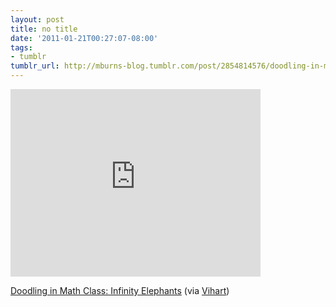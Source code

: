 ```yaml
---
layout: post
title: no title
date: '2011-01-21T00:27:07-08:00'
tags:
- tumblr
tumblr_url: http://mburns-blog.tumblr.com/post/2854814576/doodling-in-math-class-infinity-elephants-via
---
```

<iframe width="400" height="300"  id="youtube_iframe" src="https://www.youtube.com/embed/DK5Z709J2eo?feature=oembed&amp;enablejsapi=1&amp;origin=http://safe.txmblr.com&amp;wmode=opaque" frameborder="0" allowfullscreen></iframe>

<a href="http://www.youtube.com/watch?v=DK5Z709J2eo&amp;feature=channel">Doodling in Math Class: Infinity Elephants</a> (via <a href="http://youtube.com/user/Vihart">Vihart</a>)

